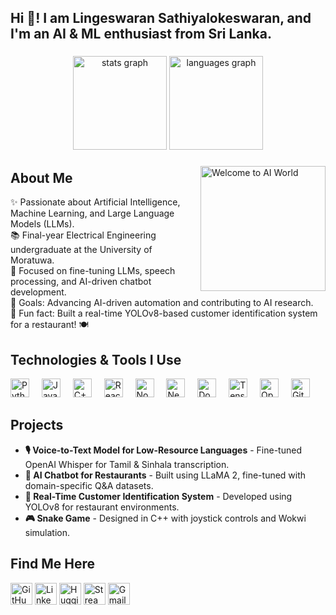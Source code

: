 <h2 align="left">Hi 👋! I am Lingeswaran Sathiyalokeswaran, and I'm an AI & ML enthusiast from Sri Lanka.</h2>

###

<div align="center">
  <img src="https://github-readme-stats.vercel.app/api?username=Lingeswaran2018&hide_title=false&hide_rank=false&show_icons=true&include_all_commits=true&count_private=true&disable_animations=false&theme=dracula&locale=en&hide_border=false" height="150" alt="stats graph" />
  <img src="https://github-readme-stats.vercel.app/api/top-langs?username=Lingeswaran2018&locale=en&hide_title=false&layout=compact&card_width=320&langs_count=5&theme=dracula&hide_border=false" height="150" alt="languages graph" />
</div>

###



<img align="right" height="200" src="https://media.giphy.com/media/5k5vZwRFZR5aZeniqb/giphy.gif?cid=ecf05e4713wzhj3gvmm3ckwdkhqzqybhox6v4p5yc9s73cyf&ep=v1_gifs_related&rid=giphy.gif&ct=g" alt="Welcome to AI World" />




###

<h2 align="left">About Me</h2>

<p align="left">
✨ Passionate about Artificial Intelligence, Machine Learning, and Large Language Models (LLMs).<br>
📚 Final-year Electrical Engineering undergraduate at the University of Moratuwa.<br>
🔬 Focused on fine-tuning LLMs, speech processing, and AI-driven chatbot development.<br>
<!-- 🚀 AI Intern at Yarl IT Hub, working on real-world AI solutions.<br> -->
🎯 Goals: Advancing AI-driven automation and contributing to AI research.<br>
🎲 Fun fact: Built a real-time YOLOv8-based customer identification system for a restaurant! 🍽️
</p>

###

<h2 align="left">Technologies & Tools I Use</h2>

<div align="left">
  <img src="https://cdn.jsdelivr.net/gh/devicons/devicon/icons/python/python-original.svg" height="30" alt="Python logo" />
  <img width="12" />
  <img src="https://cdn.jsdelivr.net/gh/devicons/devicon/icons/javascript/javascript-original.svg" height="30" alt="JavaScript logo" />
  <img width="12" />
  <img src="https://cdn.jsdelivr.net/gh/devicons/devicon/icons/cplusplus/cplusplus-original.svg" height="30" alt="C++ logo" />
  <img width="12" />
  <img src="https://cdn.jsdelivr.net/gh/devicons/devicon/icons/react/react-original.svg" height="30" alt="React logo" />
  <img width="12" />
  <img src="https://cdn.jsdelivr.net/gh/devicons/devicon/icons/nodejs/nodejs-original.svg" height="30" alt="Node.js logo" />
  <img width="12" />
  <img src="https://cdn.jsdelivr.net/gh/devicons/devicon/icons/nestjs/nestjs-original.svg" height="30" alt="NestJS logo" />
  <img width="12" />
  <img src="https://cdn.jsdelivr.net/gh/devicons/devicon/icons/docker/docker-original.svg" height="30" alt="Docker logo" />
  <img width="12" />
  <img src="https://cdn.jsdelivr.net/gh/devicons/devicon/icons/tensorflow/tensorflow-original.svg" height="30" alt="TensorFlow logo" />
  <img width="12" />
  <img src="https://cdn.jsdelivr.net/gh/devicons/devicon/icons/opencv/opencv-original.svg" height="30" alt="OpenCV logo" />
  <img width="12" />
  <img src="https://cdn.jsdelivr.net/gh/devicons/devicon/icons/github/github-original.svg" height="30" alt="GitHub logo" />
</div>

###

<h2 align="left">Projects</h2>

<ul>
  <li><b>🎙️ Voice-to-Text Model for Low-Resource Languages</b> - Fine-tuned OpenAI Whisper for Tamil & Sinhala transcription.</li>
  <li><b>🤖 AI Chatbot for Restaurants</b> - Built using LLaMA 2, fine-tuned with domain-specific Q&A datasets.</li>
  <li><b>👥 Real-Time Customer Identification System</b> - Developed using YOLOv8 for restaurant environments.</li>
  <li><b>🎮 Snake Game</b> - Designed in C++ with joystick controls and Wokwi simulation.</li>
</ul>

###

<h2 align="left">Find Me Here</h2>

<p align="left">
  <a href="https://github.com/Lingeswaran2018" target="_blank"><img src="https://img.shields.io/static/v1?message=GitHub&logo=github&label=&color=181717&logoColor=white&labelColor=&style=for-the-badge" height="35" alt="GitHub logo" /></a>
  <a href="https://www.linkedin.com/in/sathiyalokeswaran-lingeswaran-3b403720a/" target="_blank"><img src="https://img.shields.io/static/v1?message=LinkedIn&logo=linkedin&label=&color=0077B5&logoColor=white&labelColor=&style=for-the-badge" height="35" alt="LinkedIn logo" /></a>
  <a href="https://huggingface.co/Lingalingeswaran" target="_blank"><img src="https://img.shields.io/static/v1?message=HuggingFace&logo=huggingface&label=&color=FFCC4D&logoColor=white&labelColor=&style=for-the-badge" height="35" alt="HuggingFace logo" /></a>
  <a href="https://linga-ai-solutions.streamlit.app/" target="_blank"><img src="https://img.shields.io/static/v1?message=Streamlit&logo=streamlit&label=&color=FF4B4B&logoColor=white&labelColor=&style=for-the-badge" height="35" alt="Streamlit logo" /></a>


  </a>
  <a href="mailto:lingalingeswaran99@gmail.com" target="_blank">
    <img src="https://img.shields.io/static/v1?message=Gmail&logo=gmail&label=&color=D14836&logoColor=white&labelColor=&style=for-the-badge" height="35" alt="Gmail logo" />
  </a>
</p>

###

<br clear="both">



###

